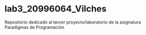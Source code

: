 # lab3_20996064_Vilches
Repositorio dedicado al tercer proyecto/laboratorio de la asignatura Paradigmas de Programación
